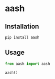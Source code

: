 # aash

## Installation

```bash
pip install aash
```

## Usage

```python
from aash import aash

aash()
```